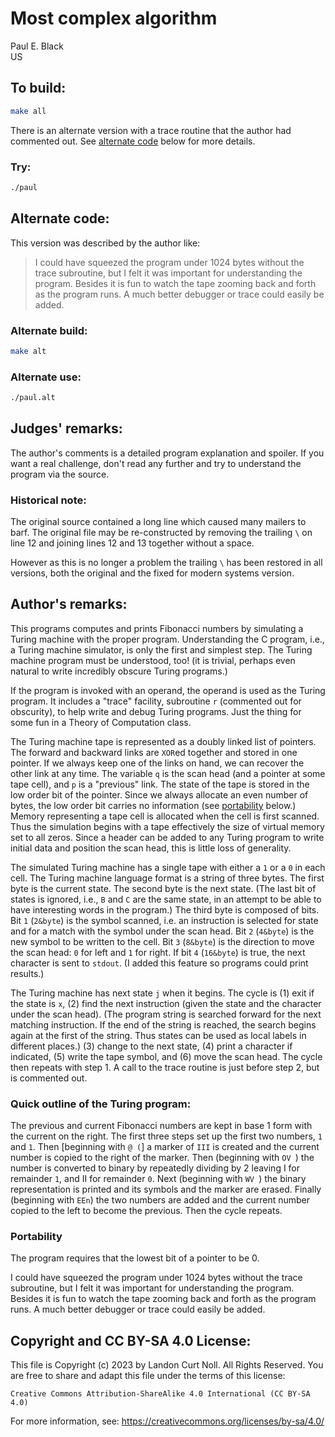 # Most complex algorithm

Paul E. Black\
US


## To build:

```sh
make all
```

There is an alternate version with a trace routine that the author had commented
out. See [alternate code](#alternate-code) below for more details.


### Try:

```sh
./paul
```

## Alternate code:

This version was described by the author like:

> I could have squeezed the program under 1024 bytes without the
trace subroutine, but I felt it was important for understanding
the program.  Besides it is fun to watch the tape zooming back
and forth as the program runs.  A much better debugger or trace
could easily be added.

### Alternate build:

```sh
make alt
```

### Alternate use:

```sh
./paul.alt
```


## Judges' remarks:

The author's comments is a detailed program explanation and spoiler.  If you
want a real challenge, don't read any further and try to understand the program
via the source.

### Historical note:

The original source contained a long line which caused many mailers to barf.
The original file may be re-constructed by removing the trailing `\` on line 12
and joining lines 12 and 13 together without a space.

However as this is no longer a problem the trailing `\` has been restored in all
versions, both the original and the fixed for modern systems version.


## Author's remarks:

This programs computes and prints Fibonacci numbers by
simulating a Turing machine with the proper program.
Understanding the C program, i.e., a Turing machine simulator,
is only the first and simplest step.  The Turing machine
program must be understood, too!  (it is trivial, perhaps even
natural to write incredibly obscure Turing programs.)

If the program is invoked with an operand, the operand is used
as the Turing program.  It includes a "trace" facility,
subroutine `r` (commented out for obscurity), to help write and
debug Turing programs.  Just the thing for some fun in a Theory
of Computation class.

The Turing machine tape is represented as a doubly linked list
of pointers.  The forward and backward links are `XOR`ed together
and stored in one pointer.  If we always keep one of the links
on hand, we can recover the other link at any time.  The
variable `q` is the scan head (and a pointer at some tape cell),
and `p` is a "previous" link.  The state of the tape is stored in
the low order bit of the pointer.  Since we always allocate an
even number of bytes, the low order bit carries no information
(see [portability](#portability) below.) Memory representing a tape cell is
allocated when the cell is first scanned.  Thus the simulation
begins with a tape effectively the size of virtual memory set
to all zeros.  Since a header can be added to any Turing
program to write initial data and position the scan head, this
is little loss of generality.

The simulated Turing machine has a single tape with either a `1`
or a `0` in each cell.  The Turing machine language format is a
string of three bytes.  The first byte is the current state.
The second byte is the next state.  (The last bit of states is
ignored, i.e., `B` and `C` are the same state, in an attempt to be
able to have interesting words in the program.)  The third byte
is composed of bits.  Bit `1` (`2&byte`) is the symbol scanned,
i.e. an instruction is selected for state and for a match with
the symbol under the scan head.  Bit `2` (`4&byte`) is the new
symbol to be written to the cell.  Bit `3` (`8&byte`) is the
direction to move the scan head: `0` for left and `1` for right.
If bit `4` (`16&byte`) is true, the next character is sent to
`stdout`.  (I added this feature so programs could print
results.)

The Turing machine has next state `j` when it begins.  The
cycle is (1) exit if the state is `x`, (2) find the next
instruction (given the state and the character under the scan
head).  (The program string is searched forward for the next
matching instruction.  If the end of the string is reached, the
search begins again at the first of the string.  Thus states
can be used as local labels in different places.)  (3) change to
the next state, (4) print a character if indicated, (5) write the
tape symbol, and (6) move the scan head.  The cycle then repeats
with step 1.  A call to the trace routine is just before step
2, but is commented out.

### Quick outline of the Turing program:

The previous and current Fibonacci numbers are kept in base
1 form with the current on the right.  The first three
steps set up the first two numbers, `1` and `1`.  Then
[beginning with `@ (`] a marker of `III` is created and
the current number is copied to the right of the
marker.  Then (beginning with `OV `) the number is
converted to binary by repeatedly dividing by 2 leaving I
for remainder `1`, and II for remainder `0`.  Next
(beginning with `WV `) the binary representation is
printed and its symbols and the marker are erased.
Finally (beginning with `EEn`) the two numbers are
added and the current number copied to the left to
become the previous.  Then the cycle repeats.


### Portability

The program requires that the lowest bit of a pointer to be 0.

I could have squeezed the program under 1024 bytes without the
trace subroutine, but I felt it was important for understanding
the program.  Besides it is fun to watch the tape zooming back
and forth as the program runs.  A much better debugger or trace
could easily be added.


## Copyright and CC BY-SA 4.0 License:

This file is Copyright (c) 2023 by Landon Curt Noll.  All Rights Reserved.
You are free to share and adapt this file under the terms of this license:

    Creative Commons Attribution-ShareAlike 4.0 International (CC BY-SA 4.0)

For more information, see: https://creativecommons.org/licenses/by-sa/4.0/
